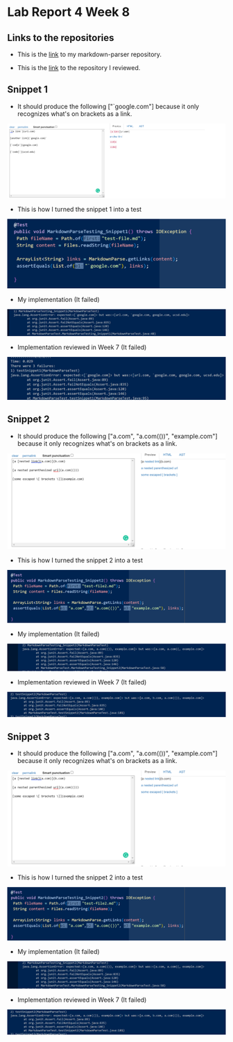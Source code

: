 # Lab Report 4 Week 8

## Links to the repositories
- This is the [link](https://github.com/aaamarque/markdown-parser) to my markdown-parser repository.

- This is the [link](https://github.com/canitry/markdown-parser) to the repository I reviewed.

## Snippet 1 
- It should produce the following ["`google.com"] because it only recognizes what's on brackets as a link.

![Screenshot 1](Screenshot%20(608).png)

- This is how I turned the snippet 1 into a test

![Screenshot 2](Screenshot%20(609).png)

- My implementation (It failed)

![Screenshot 3](Screenshot%20(610).png)

- Implementation reviewed in Week 7 (It failed)

![Screenshot 4](Screenshot%20(611).png)

## Snippet 2

- It should produce the following ["a.com", "a.com(())", "example.com"] because it only recognizes what's on brackets as a link.

![Screenshot 1](Screenshot%20(612).png)

- This is how I turned the snippet 2 into a test

![Screenshot 2](Screenshot%20(613).png)

- My implementation (It failed)

![Screenshot 3](Screenshot%20(614).png)

- Implementation reviewed in Week 7 (It failed)

![Screenshot 4](Screenshot%20(615).png)

## Snippet 3

- It should produce the following ["a.com", "a.com(())", "example.com"] because it only recognizes what's on brackets as a link.

![Screenshot 1](Screenshot%20(612).png)

- This is how I turned the snippet 2 into a test

![Screenshot 2](Screenshot%20(613).png)

- My implementation (It failed)

![Screenshot 3](Screenshot%20(614).png)

- Implementation reviewed in Week 7 (It failed)

![Screenshot 4](Screenshot%20(615).png)


















